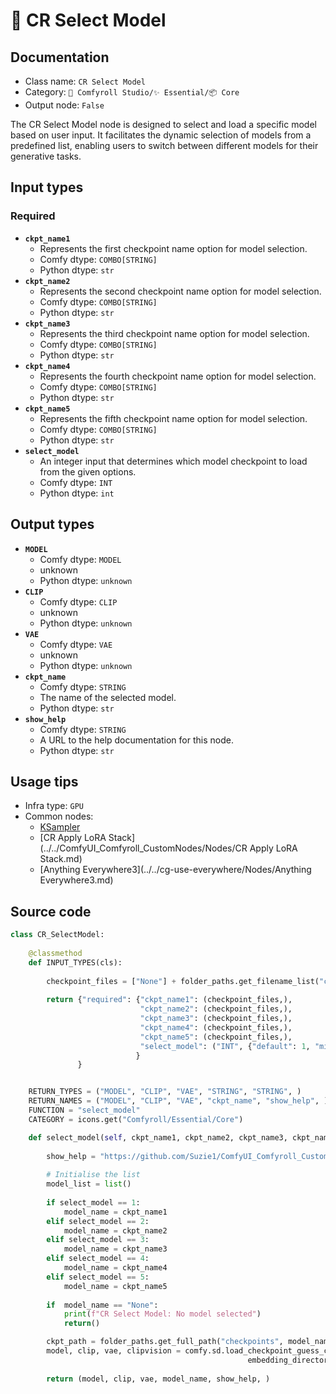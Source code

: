 # 🔮 CR Select Model
## Documentation
- Class name: `CR Select Model`
- Category: `🧩 Comfyroll Studio/✨ Essential/📦 Core`
- Output node: `False`

The CR Select Model node is designed to select and load a specific model based on user input. It facilitates the dynamic selection of models from a predefined list, enabling users to switch between different models for their generative tasks.
## Input types
### Required
- **`ckpt_name1`**
    - Represents the first checkpoint name option for model selection.
    - Comfy dtype: `COMBO[STRING]`
    - Python dtype: `str`
- **`ckpt_name2`**
    - Represents the second checkpoint name option for model selection.
    - Comfy dtype: `COMBO[STRING]`
    - Python dtype: `str`
- **`ckpt_name3`**
    - Represents the third checkpoint name option for model selection.
    - Comfy dtype: `COMBO[STRING]`
    - Python dtype: `str`
- **`ckpt_name4`**
    - Represents the fourth checkpoint name option for model selection.
    - Comfy dtype: `COMBO[STRING]`
    - Python dtype: `str`
- **`ckpt_name5`**
    - Represents the fifth checkpoint name option for model selection.
    - Comfy dtype: `COMBO[STRING]`
    - Python dtype: `str`
- **`select_model`**
    - An integer input that determines which model checkpoint to load from the given options.
    - Comfy dtype: `INT`
    - Python dtype: `int`
## Output types
- **`MODEL`**
    - Comfy dtype: `MODEL`
    - unknown
    - Python dtype: `unknown`
- **`CLIP`**
    - Comfy dtype: `CLIP`
    - unknown
    - Python dtype: `unknown`
- **`VAE`**
    - Comfy dtype: `VAE`
    - unknown
    - Python dtype: `unknown`
- **`ckpt_name`**
    - Comfy dtype: `STRING`
    - The name of the selected model.
    - Python dtype: `str`
- **`show_help`**
    - Comfy dtype: `STRING`
    - A URL to the help documentation for this node.
    - Python dtype: `str`
## Usage tips
- Infra type: `GPU`
- Common nodes:
    - [KSampler](../../Comfy/Nodes/KSampler.md)
    - [CR Apply LoRA Stack](../../ComfyUI_Comfyroll_CustomNodes/Nodes/CR Apply LoRA Stack.md)
    - [Anything Everywhere3](../../cg-use-everywhere/Nodes/Anything Everywhere3.md)



## Source code
```python
class CR_SelectModel:
    
    @classmethod
    def INPUT_TYPES(cls):
    
        checkpoint_files = ["None"] + folder_paths.get_filename_list("checkpoints")
        
        return {"required": {"ckpt_name1": (checkpoint_files,),
                             "ckpt_name2": (checkpoint_files,),
                             "ckpt_name3": (checkpoint_files,),
                             "ckpt_name4": (checkpoint_files,),
                             "ckpt_name5": (checkpoint_files,),
                             "select_model": ("INT", {"default": 1, "min": 1, "max": 5}),
                            }    
               }


    RETURN_TYPES = ("MODEL", "CLIP", "VAE", "STRING", "STRING", )
    RETURN_NAMES = ("MODEL", "CLIP", "VAE", "ckpt_name", "show_help", )
    FUNCTION = "select_model"
    CATEGORY = icons.get("Comfyroll/Essential/Core")

    def select_model(self, ckpt_name1, ckpt_name2, ckpt_name3, ckpt_name4, ckpt_name5, select_model):
            
        show_help = "https://github.com/Suzie1/ComfyUI_Comfyroll_CustomNodes/wiki/Core-Nodes#cr-select-model"
    
        # Initialise the list
        model_list = list()
    
        if select_model == 1:
            model_name = ckpt_name1
        elif select_model == 2:
            model_name = ckpt_name2
        elif select_model == 3:
            model_name = ckpt_name3
        elif select_model == 4:
            model_name = ckpt_name4
        elif select_model == 5:
            model_name = ckpt_name5
            
        if  model_name == "None":
            print(f"CR Select Model: No model selected")
            return()

        ckpt_path = folder_paths.get_full_path("checkpoints", model_name)
        model, clip, vae, clipvision = comfy.sd.load_checkpoint_guess_config(ckpt_path, output_vae=True, output_clip=True,
                                                     embedding_directory=folder_paths.get_folder_paths("embeddings"))
            
        return (model, clip, vae, model_name, show_help, )

```
